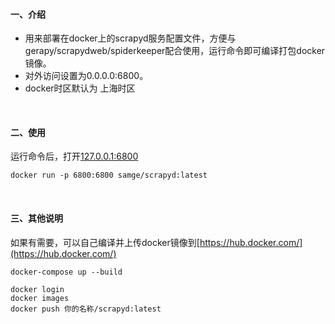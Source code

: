 #### 一、介绍

- 用来部署在docker上的scrapyd服务配置文件，方便与gerapy/scrapydweb/spiderkeeper配合使用，运行命令即可编译打包docker镜像。
- 对外访问设置为0.0.0.0:6800。
- docker时区默认为 上海时区



<br>
 
#### 二、使用

运行命令后，打开[127.0.0.1:6800](http://127.0.0.1:6800) 

    docker run -p 6800:6800 samge/scrapyd:latest



<br>

#### 三、其他说明

如果有需要，可以自己编译并上传docker镜像到[https://hub.docker.com/](https://hub.docker.com/)

    docker-compose up --build

	docker login
	docker images
	docker push 你的名称/scrapyd:latest



